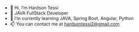 - 👋 Hi, I’m Hardson Tessi
- 👀 JAVA FullStack Developer
- 🌱 I’m currently learning JAVA, Spring Boot, Angular, Python
- 📫 You can contact me at hardsontessi2@gmail.com

<!---
HardsonTsi/HardsonTsi is a ✨ special ✨ repository because its `README.md` (this file) appears on your GitHub profile.
You can click the Preview link to take a look at your changes.
--->

